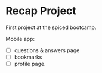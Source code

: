 # Recap Project

First project at the spiced bootcamp.

Mobile app:

- [ ] questions & answers page
- [ ] bookmarks
- [ ] profile page.
